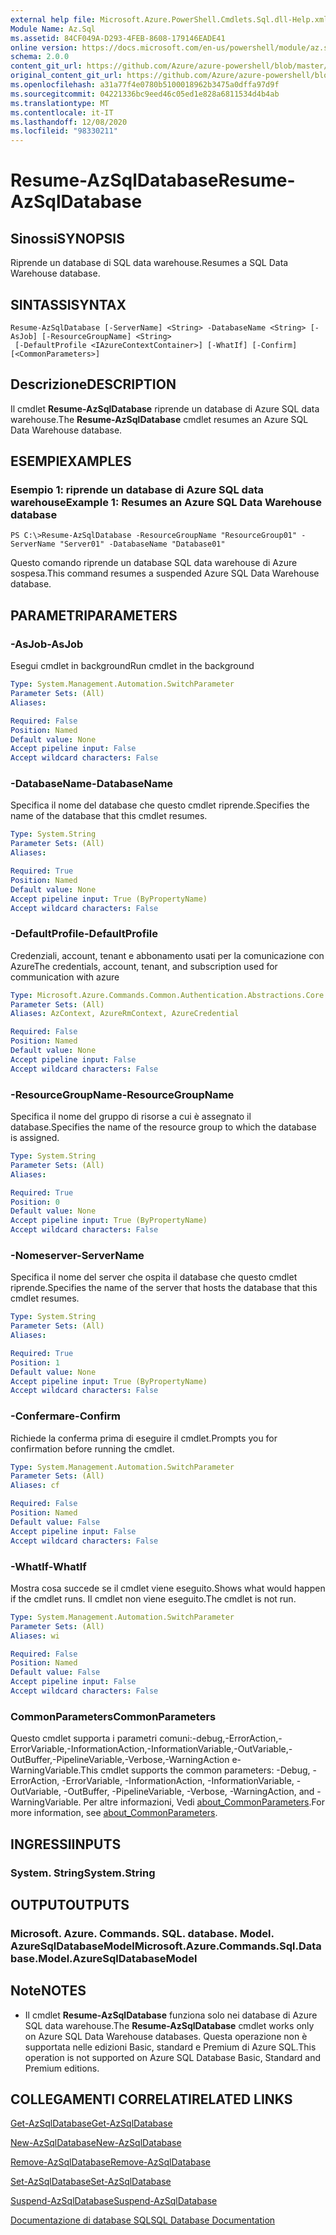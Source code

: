 ```yaml
---
external help file: Microsoft.Azure.PowerShell.Cmdlets.Sql.dll-Help.xml
Module Name: Az.Sql
ms.assetid: 84CF049A-D293-4FEB-8608-179146EADE41
online version: https://docs.microsoft.com/en-us/powershell/module/az.sql/resume-azsqldatabase
schema: 2.0.0
content_git_url: https://github.com/Azure/azure-powershell/blob/master/src/Sql/Sql/help/Resume-AzSqlDatabase.md
original_content_git_url: https://github.com/Azure/azure-powershell/blob/master/src/Sql/Sql/help/Resume-AzSqlDatabase.md
ms.openlocfilehash: a31a77f4e0780b5100018962b3475a0dffa97d9f
ms.sourcegitcommit: 04221336bc9eed46c05ed1e828a6811534d4b4ab
ms.translationtype: MT
ms.contentlocale: it-IT
ms.lasthandoff: 12/08/2020
ms.locfileid: "98330211"
---
```

# <span data-ttu-id="60a12-101">Resume-AzSqlDatabase</span><span class="sxs-lookup"><span data-stu-id="60a12-101">Resume-AzSqlDatabase</span></span>

## <span data-ttu-id="60a12-102">Sinossi</span><span class="sxs-lookup"><span data-stu-id="60a12-102">SYNOPSIS</span></span>
<span data-ttu-id="60a12-103">Riprende un database di SQL data warehouse.</span><span class="sxs-lookup"><span data-stu-id="60a12-103">Resumes a SQL Data Warehouse database.</span></span>

## <span data-ttu-id="60a12-104">SINTASSI</span><span class="sxs-lookup"><span data-stu-id="60a12-104">SYNTAX</span></span>

```
Resume-AzSqlDatabase [-ServerName] <String> -DatabaseName <String> [-AsJob] [-ResourceGroupName] <String>
 [-DefaultProfile <IAzureContextContainer>] [-WhatIf] [-Confirm] [<CommonParameters>]
```

## <span data-ttu-id="60a12-105">Descrizione</span><span class="sxs-lookup"><span data-stu-id="60a12-105">DESCRIPTION</span></span>
<span data-ttu-id="60a12-106">Il cmdlet **Resume-AzSqlDatabase** riprende un database di Azure SQL data warehouse.</span><span class="sxs-lookup"><span data-stu-id="60a12-106">The **Resume-AzSqlDatabase** cmdlet resumes an Azure SQL Data Warehouse database.</span></span>

## <span data-ttu-id="60a12-107">ESEMPI</span><span class="sxs-lookup"><span data-stu-id="60a12-107">EXAMPLES</span></span>

### <span data-ttu-id="60a12-108">Esempio 1: riprende un database di Azure SQL data warehouse</span><span class="sxs-lookup"><span data-stu-id="60a12-108">Example 1: Resumes an Azure SQL Data Warehouse database</span></span>
```
PS C:\>Resume-AzSqlDatabase -ResourceGroupName "ResourceGroup01" -ServerName "Server01" -DatabaseName "Database01"
```

<span data-ttu-id="60a12-109">Questo comando riprende un database SQL data warehouse di Azure sospesa.</span><span class="sxs-lookup"><span data-stu-id="60a12-109">This command resumes a suspended Azure SQL Data Warehouse database.</span></span>

## <span data-ttu-id="60a12-110">PARAMETRI</span><span class="sxs-lookup"><span data-stu-id="60a12-110">PARAMETERS</span></span>

### <span data-ttu-id="60a12-111">-AsJob</span><span class="sxs-lookup"><span data-stu-id="60a12-111">-AsJob</span></span>
<span data-ttu-id="60a12-112">Esegui cmdlet in background</span><span class="sxs-lookup"><span data-stu-id="60a12-112">Run cmdlet in the background</span></span>

```yaml
Type: System.Management.Automation.SwitchParameter
Parameter Sets: (All)
Aliases:

Required: False
Position: Named
Default value: None
Accept pipeline input: False
Accept wildcard characters: False
```

### <span data-ttu-id="60a12-113">-DatabaseName</span><span class="sxs-lookup"><span data-stu-id="60a12-113">-DatabaseName</span></span>
<span data-ttu-id="60a12-114">Specifica il nome del database che questo cmdlet riprende.</span><span class="sxs-lookup"><span data-stu-id="60a12-114">Specifies the name of the database that this cmdlet resumes.</span></span>

```yaml
Type: System.String
Parameter Sets: (All)
Aliases:

Required: True
Position: Named
Default value: None
Accept pipeline input: True (ByPropertyName)
Accept wildcard characters: False
```

### <span data-ttu-id="60a12-115">-DefaultProfile</span><span class="sxs-lookup"><span data-stu-id="60a12-115">-DefaultProfile</span></span>
<span data-ttu-id="60a12-116">Credenziali, account, tenant e abbonamento usati per la comunicazione con Azure</span><span class="sxs-lookup"><span data-stu-id="60a12-116">The credentials, account, tenant, and subscription used for communication with azure</span></span>

```yaml
Type: Microsoft.Azure.Commands.Common.Authentication.Abstractions.Core.IAzureContextContainer
Parameter Sets: (All)
Aliases: AzContext, AzureRmContext, AzureCredential

Required: False
Position: Named
Default value: None
Accept pipeline input: False
Accept wildcard characters: False
```

### <span data-ttu-id="60a12-117">-ResourceGroupName</span><span class="sxs-lookup"><span data-stu-id="60a12-117">-ResourceGroupName</span></span>
<span data-ttu-id="60a12-118">Specifica il nome del gruppo di risorse a cui è assegnato il database.</span><span class="sxs-lookup"><span data-stu-id="60a12-118">Specifies the name of the resource group to which the database is assigned.</span></span>

```yaml
Type: System.String
Parameter Sets: (All)
Aliases:

Required: True
Position: 0
Default value: None
Accept pipeline input: True (ByPropertyName)
Accept wildcard characters: False
```

### <span data-ttu-id="60a12-119">-Nomeserver</span><span class="sxs-lookup"><span data-stu-id="60a12-119">-ServerName</span></span>
<span data-ttu-id="60a12-120">Specifica il nome del server che ospita il database che questo cmdlet riprende.</span><span class="sxs-lookup"><span data-stu-id="60a12-120">Specifies the name of the server that hosts the database that this cmdlet resumes.</span></span>

```yaml
Type: System.String
Parameter Sets: (All)
Aliases:

Required: True
Position: 1
Default value: None
Accept pipeline input: True (ByPropertyName)
Accept wildcard characters: False
```

### <span data-ttu-id="60a12-121">-Confermare</span><span class="sxs-lookup"><span data-stu-id="60a12-121">-Confirm</span></span>
<span data-ttu-id="60a12-122">Richiede la conferma prima di eseguire il cmdlet.</span><span class="sxs-lookup"><span data-stu-id="60a12-122">Prompts you for confirmation before running the cmdlet.</span></span>

```yaml
Type: System.Management.Automation.SwitchParameter
Parameter Sets: (All)
Aliases: cf

Required: False
Position: Named
Default value: False
Accept pipeline input: False
Accept wildcard characters: False
```

### <span data-ttu-id="60a12-123">-WhatIf</span><span class="sxs-lookup"><span data-stu-id="60a12-123">-WhatIf</span></span>
<span data-ttu-id="60a12-124">Mostra cosa succede se il cmdlet viene eseguito.</span><span class="sxs-lookup"><span data-stu-id="60a12-124">Shows what would happen if the cmdlet runs.</span></span>
<span data-ttu-id="60a12-125">Il cmdlet non viene eseguito.</span><span class="sxs-lookup"><span data-stu-id="60a12-125">The cmdlet is not run.</span></span>

```yaml
Type: System.Management.Automation.SwitchParameter
Parameter Sets: (All)
Aliases: wi

Required: False
Position: Named
Default value: False
Accept pipeline input: False
Accept wildcard characters: False
```

### <span data-ttu-id="60a12-126">CommonParameters</span><span class="sxs-lookup"><span data-stu-id="60a12-126">CommonParameters</span></span>
<span data-ttu-id="60a12-127">Questo cmdlet supporta i parametri comuni:-debug,-ErrorAction,-ErrorVariable,-InformationAction,-InformationVariable,-OutVariable,-OutBuffer,-PipelineVariable,-Verbose,-WarningAction e-WarningVariable.</span><span class="sxs-lookup"><span data-stu-id="60a12-127">This cmdlet supports the common parameters: -Debug, -ErrorAction, -ErrorVariable, -InformationAction, -InformationVariable, -OutVariable, -OutBuffer, -PipelineVariable, -Verbose, -WarningAction, and -WarningVariable.</span></span> <span data-ttu-id="60a12-128">Per altre informazioni, Vedi [about_CommonParameters](http://go.microsoft.com/fwlink/?LinkID=113216).</span><span class="sxs-lookup"><span data-stu-id="60a12-128">For more information, see [about_CommonParameters](http://go.microsoft.com/fwlink/?LinkID=113216).</span></span>

## <span data-ttu-id="60a12-129">INGRESSI</span><span class="sxs-lookup"><span data-stu-id="60a12-129">INPUTS</span></span>

### <span data-ttu-id="60a12-130">System. String</span><span class="sxs-lookup"><span data-stu-id="60a12-130">System.String</span></span>

## <span data-ttu-id="60a12-131">OUTPUT</span><span class="sxs-lookup"><span data-stu-id="60a12-131">OUTPUTS</span></span>

### <span data-ttu-id="60a12-132">Microsoft. Azure. Commands. SQL. database. Model. AzureSqlDatabaseModel</span><span class="sxs-lookup"><span data-stu-id="60a12-132">Microsoft.Azure.Commands.Sql.Database.Model.AzureSqlDatabaseModel</span></span>

## <span data-ttu-id="60a12-133">Note</span><span class="sxs-lookup"><span data-stu-id="60a12-133">NOTES</span></span>
* <span data-ttu-id="60a12-134">Il cmdlet **Resume-AzSqlDatabase** funziona solo nei database di Azure SQL data warehouse.</span><span class="sxs-lookup"><span data-stu-id="60a12-134">The **Resume-AzSqlDatabase** cmdlet works only on Azure SQL Data Warehouse databases.</span></span> <span data-ttu-id="60a12-135">Questa operazione non è supportata nelle edizioni Basic, standard e Premium di Azure SQL.</span><span class="sxs-lookup"><span data-stu-id="60a12-135">This operation is not supported on Azure SQL Database Basic, Standard and Premium editions.</span></span>

## <span data-ttu-id="60a12-136">COLLEGAMENTI CORRELATI</span><span class="sxs-lookup"><span data-stu-id="60a12-136">RELATED LINKS</span></span>

[<span data-ttu-id="60a12-137">Get-AzSqlDatabase</span><span class="sxs-lookup"><span data-stu-id="60a12-137">Get-AzSqlDatabase</span></span>](./Get-AzSqlDatabase.md)

[<span data-ttu-id="60a12-138">New-AzSqlDatabase</span><span class="sxs-lookup"><span data-stu-id="60a12-138">New-AzSqlDatabase</span></span>](./New-AzSqlDatabase.md)

[<span data-ttu-id="60a12-139">Remove-AzSqlDatabase</span><span class="sxs-lookup"><span data-stu-id="60a12-139">Remove-AzSqlDatabase</span></span>](./Remove-AzSqlDatabase.md)

[<span data-ttu-id="60a12-140">Set-AzSqlDatabase</span><span class="sxs-lookup"><span data-stu-id="60a12-140">Set-AzSqlDatabase</span></span>](./Set-AzSqlDatabase.md)

[<span data-ttu-id="60a12-141">Suspend-AzSqlDatabase</span><span class="sxs-lookup"><span data-stu-id="60a12-141">Suspend-AzSqlDatabase</span></span>](./Suspend-AzSqlDatabase.md)

[<span data-ttu-id="60a12-142">Documentazione di database SQL</span><span class="sxs-lookup"><span data-stu-id="60a12-142">SQL Database Documentation</span></span>](https://docs.microsoft.com/azure/sql-database/)


